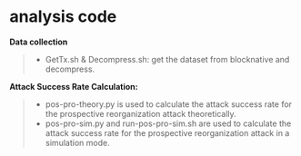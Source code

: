 # analysis code

**Data collection**
>- GetTx.sh & Decompress.sh: get the dataset from blocknative and decompress.


**Attack Success Rate Calculation:**
>- pos-pro-theory.py is used to calculate the attack success rate for the prospective reorganization attack theoretically.
>- pos-pro-sim.py and run-pos-pro-sim.sh are used to calculate the attack success rate for the prospective reorganization attack in a simulation mode.
